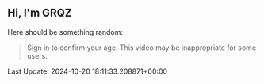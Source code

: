 ## Hi, I'm GRQZ
Here should be something random:  
> Sign in to confirm your age. This video may be inappropriate for some users.


Last Update: 2024-10-20 18:11:33.208871+00:00
